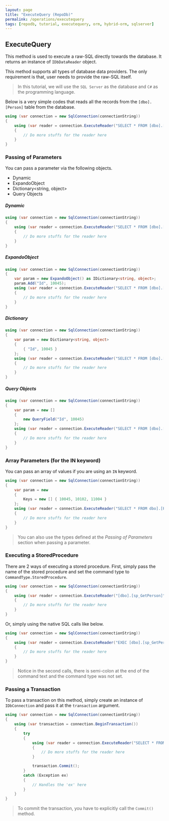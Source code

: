 ```yaml
---
layout: page
title: "ExecuteQuery (RepoDb)"
permalink: /operations/executequery
tags: [repodb, tutorial, executequery, orm, hybrid-orm, sqlserver]
---
```


## ExecuteQuery

This method is used to execute a raw-SQL directly towards the database. It returns an instance of `IDbDataReader` object.

This method supports all types of database data providers. The only requirement is that, user needs to provide the raw-SQL itself.

> In this tutorial, we will use the `SQL Server` as the database and `C#` as the programming language.

Below is a very simple codes that reads all the records from the `[dbo].[Person]` table from the database.

```csharp
using (var connection = new SqlConnection(connectionString))
{
	using (var reader = connection.ExecuteReader("SELECT * FROM [dbo].[Person];"))
	{
		// Do more stuffs for the reader here
	}
}
```

### Passing of Parameters

You can pass a parameter via the following objects.
- Dynamic
- ExpandoObject
- Dictionary<string, object>
- Query Objects

##### Dynamic

```csharp
using (var connection = new SqlConnection(connectionString))
{
	using (var reader = connection.ExecuteReader("SELECT * FROM [dbo].[Person] WHERE Id = @Id;", new { Id = 10045 }))
	{
		// Do more stuffs for the reader here
	}
}
```

##### ExpandoObject

```csharp
using (var connection = new SqlConnection(connectionString))
{
	var param = new ExpandoObject() as IDictionary<string, object>;
	param.Add("Id", 10045);
	using (var reader = connection.ExecuteReader("SELECT * FROM [dbo].[Person] WHERE Id = @Id;", param))
	{
		// Do more stuffs for the reader here
	}
}
```

##### Dictionary

```csharp
using (var connection = new SqlConnection(connectionString))
{
	var param = new Dictionary<string, object>
	{
		{ "Id", 10045 }
	};
	using (var reader = connection.ExecuteReader("SELECT * FROM [dbo].[Person] WHERE Id = @Id;", param))
	{
		// Do more stuffs for the reader here
	}
}
```

##### Query Objects

```csharp
using (var connection = new SqlConnection(connectionString))
{
	var param = new []
	{
		new QueryField("Id", 10045)
	};
	using (var reader = connection.ExecuteReader("SELECT * FROM [dbo].[Person] WHERE Id = @Id;", param))
	{
		// Do more stuffs for the reader here
	}
}
```

### Array Parameters (for the IN keyword)

You can pass an array of values if you are using an `IN` keyword.

```csharp
using (var connection = new SqlConnection(connectionString))
{
	var param = new
	{
		Keys = new [] { 10045, 10102, 11004 }
	};
	using (var reader = connection.ExecuteReader("SELECT * FROM dbo].[Person] WHERE Id IN (@Keys);", param))
	{
		// Do more stuffs for the reader here
	}
}
```

> You can also use the types defined at the *Passing of Parameters* section when passing a parameter.

### Executing a StoredProcedure

There are 2 ways of executing a stored procedure. First, simply pass the name of the stored procedure and set the command type to `CommandType.StoredProcedure`.

```csharp
using (var connection = new SqlConnection(connectionString))
{
	using (var reader = connection.ExecuteReader("[dbo].[sp_GetPerson]", new { Id = 10045 }, commandType: CommandType.StoredProcedure))
	{
		// Do more stuffs for the reader here
	}
}
```

Or, simply using the native SQL calls like below.

```csharp
using (var connection = new SqlConnection(connectionString))
{
	using (var reader = connection.ExecuteReader("EXEC [dbo].[sp_GetPerson](@Id);", new { Id = 10045 }))
	{
		// Do more stuffs for the reader here
	}
}
```

> Notice in the second calls, there is semi-colon at the end of the command text and the command type was not set.

### Passing a Transaction

To pass a transaction on this method, simply create an instance of `IDbConnection` and pass it at the `transaction` argument.

```csharp
using (var connection = new SqlConnection(connectionString))
{
	using (var transaction = connection.BeginTransaction())
	{
		try
		{
			using (var reader = connection.ExecuteReader("SELECT * FROM [dbo].[Person];", transaction: transaction))
			{
				// Do more stuffs for the reader here
			}

			transaction.Commit();
		}
		catch (Exception ex)
		{
			// Handles the 'ex' here
		}
	}
}
```

> To commit the transaction, you have to explicitly call the `Commit()` method.


